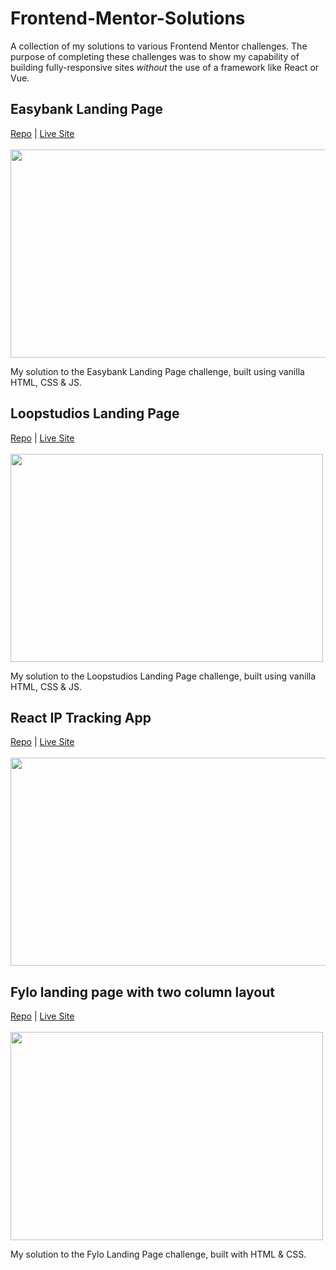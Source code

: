 # Frontend-Mentor-Solutions
A collection of my solutions to various Frontend Mentor challenges. The purpose of completing these challenges was to show my capability of building fully-responsive sites *without* the use of a framework like React or Vue.

## Easybank Landing Page
[Repo](https://github.com/matthew-io/frontendmentor-easybank)  | [Live Site](https://lucid-minsky-7ed414.netlify.app/)
</br>
</br>
<img src="https://i.gyazo.com/fab63e4ab06e55ae318bd1576c3319d0.png" width="570" height="333">


My solution to the Easybank Landing Page challenge, built using vanilla HTML, CSS & JS.

## Loopstudios Landing Page
[Repo](https://github.com/matthew-io/frontendmentor-loopstudios) | [Live Site](https://objective-williams-a1e086.netlify.app/) 
</br>
</br>
<img src="https://i.gyazo.com/939d700d6b44e2f7e4eb6e44c5f08a89.jpg" width="500" height="333">

My solution to the Loopstudios Landing Page challenge, built using vanilla HTML, CSS & JS.

## React IP Tracking App
[Repo](https://github.com/matthew-io/frontend-mentor-iptracker) | [Live Site](https://optimistic-gates-013f18.netlify.app/)
</br>
</br>
<img src="https://i.gyazo.com/97ebf97b0cbd7ad6a8098b5f80c52fd9.png" width="650" height="333">

## Fylo landing page with two column layout
[Repo](https://github.com/matthew-io/frontendmentor-fylo) | [Live Site](https://wonderful-cray-2b6012.netlify.app/)
</br>
</br>
<img src="https://i.gyazo.com/32fc138382a8b2a6afb9ce4883c03285.png" width="500" height="333">

My solution to the Fylo Landing Page challenge, built with HTML & CSS.
